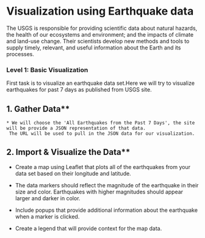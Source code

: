 # Visualization using Earthquake data
  The USGS is responsible for providing scientific data about natural hazards, the health of our ecosystems and environment; and the  impacts   of climate and land-use change. Their scientists develop new methods and tools to supply timely, relevant, and useful information about     the Earth and its processes.
  
 
### Level 1: Basic Visualization

  First task is to visualize an earthquake data set.Here we will try to visualize earthquakes for past 7 days as published from USGS site.
  ## 1. Gather Data**
  
    * We will choose the 'All Earthquakes from the Past 7 Days', the site will be provide a JSON representation of that data.
     The URL will be used to pull in the JSON data for our visualization.
  
  ## 2. Import & Visualize the Data**

   * Create a map using Leaflet that plots all of the earthquakes from your data set based on their longitude and latitude.

   * The data markers should reflect the magnitude of the earthquake in their size and color. Earthquakes with higher magnitudes should           appear larger and darker in color.

   * Include popups that provide additional information about the earthquake when a marker is clicked.

   * Create a legend that will provide context for the map data.

